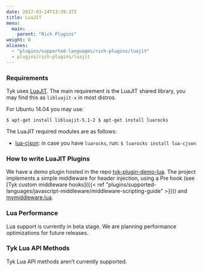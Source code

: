 ```yaml
---
date: 2017-03-24T13:39:37Z
title: LuaJIT
menu:
  main:
    parent: "Rich Plugins"
weight: 0
aliases:
  - "plugins/supported-languages/rich-plugins/luajit"
  - plugins/rich-plugins/luajit
---
```


### Requirements

Tyk uses [LuaJIT](http://luajit.org/). The main requirement is the LuaJIT shared library, you may find this as `libluajit-x` in most distros.

For Ubuntu 14.04 you may use:

`$ apt-get install libluajit-5.1-2
$ apt-get install luarocks`

The LuaJIT required modules are as follows:

- [lua-cjson](https://github.com/mpx/lua-cjson): in case you have `luarocks`, run: `$ luarocks install lua-cjson`

### How to write LuaJIT Plugins

We have a demo plugin hosted in the repo [tyk-plugin-demo-lua](https://github.com/TykTechnologies/tyk-plugin-demo-lua). The project implements a simple middleware for header injection, using a Pre hook (see [Tyk custom middleware hooks]({{< ref "plugins/supported-languages/javascript-middleware/middleware-scripting-guide" >}})) and [mymiddleware.lua](https://github.com/TykTechnologies/tyk-plugin-demo-lua/blob/master/mymiddleware.lua).

### Lua Performance

Lua support is currently in beta stage. We are planning performance optimizations for future releases.

### Tyk Lua API Methods

Tyk Lua API methods aren’t currently supported.
